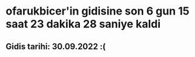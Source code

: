 # ofarukbicer'in gidisine son 6 gun 15 saat 23 dakika 28 saniye kaldi

## Gidis tarihi: 30.09.2022 :(
